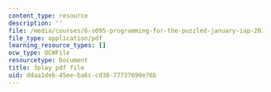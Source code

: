 ```yaml
---
content_type: resource
description: ''
file: /media/courses/6-s095-programming-for-the-puzzled-january-iap-2018/ddaa1deb45eeba6ccd3877737690e76b_14UlXIZzwE4.pdf
file_type: application/pdf
learning_resource_types: []
ocw_type: OCWFile
resourcetype: Document
title: 3play pdf file
uid: ddaa1deb-45ee-ba6c-cd38-77737690e76b
---
```

